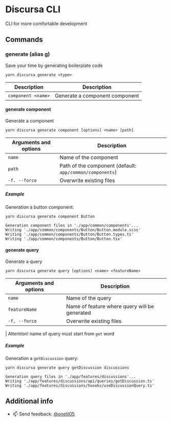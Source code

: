# Discursa CLI

CLI for more comfortable development

## Commands

### generate (alias g)

Save your time by generating boilerplate code

```shell
yarn discursa generate <type>
```

**Description**    | **Description**  |
---                |              --- |
`component <name>` | Generate a component component |

#### generate component

Generate a component

```shell
yarn discursa generate component [options] <name> [path]
```

**Arguments and options**  | **Description**  |
---                        |              --- |
`name`                     | Name of the component |
`path`                     | Path of the component (default: `app/common/components`) |
`-f. --force`              | Overwrite existing files |

##### Example

Generation a button component:

```shell
yarn discursa generate component Button

Generation component files in './app/common/components'...
Writing './app/common/components/Button/Button.module.scss'
Writing './app/common/components/Button/Button.types.ts'
Writing './app/common/components/Button/Button.tsx'
```

#### generate query

Generate a query

```shell
yarn discursa generate query [options] <name> <featureName>
```

**Arguments and options**  | **Description**  |
---                        |              --- |
`name`                     | Name of the query |
`featureName`              | Name of feature where query will be generated |
`-f, --force`              | Overwrite existing files |

| Attention! name of query must start from `get` word

##### Example

Generation a `getDiscussion` query:

```shell
yarn discursa generate query getDiscussion discussions

Generation query files in './app/features/discussions'...
Writing './app/features/discussions/api/queries/getDiscussion.ts'
Writing './app/features/discussions/hoooks/useDiscussionQuery.ts'
```

## Additional info

- 📫 Send feedback: [@onelil05](https://twitter.com/onelil05)
